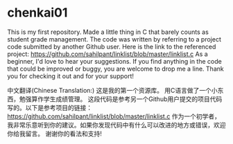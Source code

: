 # chenkai01
This is my first repository.
Made a little thing in C that barely counts as student grade management.
The code was written by referring to a project code submitted by another Github user. Here is the link to the referenced project: https://github.com/sahilpant/linklist/blob/master/linklist.c
As a beginner, I'd love to hear your suggestions. If you find anything in the code that could be improved or buggy, you are welcome to drop me a line.
Thank you for checking it out and for your support!

中文翻译(Chinese Translation:)
这是我的第一个资源库。
用C语言做了一个小东西，勉强算作学生成绩管理。
这段代码是参考另一个Github用户提交的项目代码写的。以下是参考项目的链接：https://github.com/sahilpant/linklist/blob/master/linklist.c
作为一个初学者，我非常乐意听到你的建议。如果你发现代码中有什么可以改进的地方或错误，欢迎你给我留言。
谢谢你的看法和支持!
